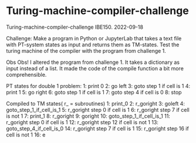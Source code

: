 # Turing-machine-compiler-challenge
Turing-machine-compiler-challenge IBE150. 2022-09-18

Challenge:
Make a program in Python or JupyterLab that takes a text file with PT-system states as input and returns them as TM-states.
Test the turing machine of the compiler with the program from challenge 1. 

Obs Obs! 
I altered the program from challenge 1. It takes a dictionary as input instead of a list. 
It made the code of the compile function a bit more comprehensible. 

PT states for double 1 problem: 
1: print 0
2: go left
3: goto step 1 if cell is 1
4: print 1
5: go right
6: goto step 1 if cell is 1
7: goto step 4 if cell is 0
8: stop

Compiled to TM states( r_ = subroutines)
1: print_0
2: r_goright
3: goleft
4: goto_step_1_if_cell_is_1
5: r_goright step 0 if cell is 1
6: r_goright step 7 if cell is not 1
7: print_1
8: r_goright
9: goright
10: goto_step_1_if_cell_is_1
11: r_goright step 0 if cell is 1
12: r_goright step 12 if cell is not 1
13: goto_step_4_if_cell_is_0
14: r_goright step 7 if cell is 1
15: r_goright step 16 if cell is not 1
16: e
